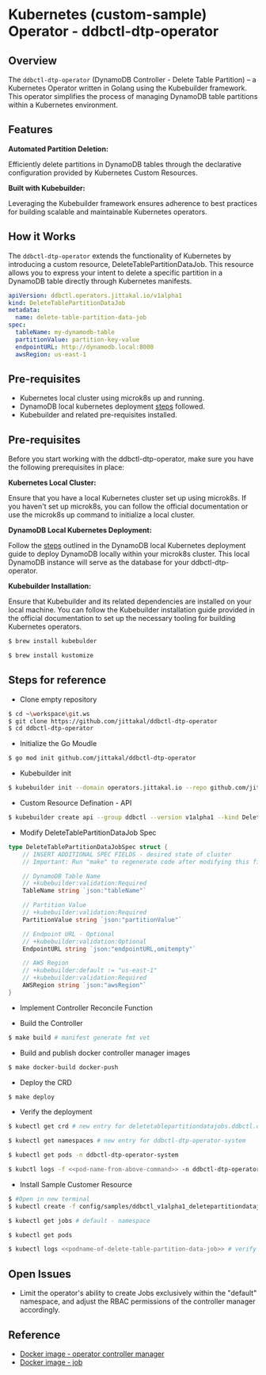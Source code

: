 # Kubernetes (custom-sample) Operator - ddbctl-dtp-operator

## Overview

The `ddbctl-dtp-operator` (DynamoDB Controller - Delete Table Partition) – a Kubernetes Operator written in Golang using the Kubebuilder framework. This operator simplifies the process of managing DynamoDB table partitions within a Kubernetes environment.

## Features

**Automated Partition Deletion:**

Efficiently delete partitions in DynamoDB tables through the declarative configuration provided by Kubernetes Custom Resources.

**Built with Kubebuilder:**

Leveraging the Kubebuilder framework ensures adherence to best practices for building scalable and maintainable Kubernetes operators.

## How it Works

The `ddbctl-dtp-operator` extends the functionality of Kubernetes by introducing a custom resource, DeleteTablePartitionDataJob. This resource allows you to express your intent to delete a specific partition in a DynamoDB table directly through Kubernetes manifests.

```yaml
apiVersion: ddbctl.operators.jittakal.io/v1alpha1
kind: DeleteTablePartitionDataJob
metadata:
  name: delete-table-partition-data-job
spec:
  tableName: my-dynamodb-table
  partitionValue: partition-key-value
  endpointURL: http://dynamodb.local:8000
  awsRegion: us-east-1
```

## Pre-requisites

- Kubernetes local cluster using microk8s up and running.
- DynamoDB local kubernetes deployment [steps](https://medium.com/@jittakal/running-dynamodb-local-within-microk8s-a-step-by-step-guide-with-sample-code-38aac0aea803) followed.
- Kubebuilder and related pre-requisites installed.

## Pre-requisites

Before you start working with the ddbctl-dtp-operator, make sure you have the following prerequisites in place:

**Kubernetes Local Cluster:**

Ensure that you have a local Kubernetes cluster set up using microk8s. If you haven't set up microk8s, you can follow the official documentation or use the microk8s up command to initialize a local cluster.

**DynamoDB Local Kubernetes Deployment:**

Follow the [steps](https://medium.com/@jittakal/running-dynamodb-local-within-microk8s-a-step-by-step-guide-with-sample-code-38aac0aea803) outlined in the DynamoDB local Kubernetes deployment guide to deploy DynamoDB locally within your microk8s cluster. This local DynamoDB instance will serve as the database for your ddbctl-dtp-operator.

**Kubebuilder Installation:**

Ensure that Kubebuilder and its related dependencies are installed on your local machine. You can follow the Kubebuilder installation guide provided in the official documentation to set up the necessary tooling for building Kubernetes operators.

```bash
$ brew install kubebulder

$ brew install kustomize
```


## Steps for reference

- Clone empty repository

```bash
$ cd ~\workspace\git.ws
$ git clone https://github.com/jittakal/ddbctl-dtp-operator
$ cd ddbctl-dtp-operator
```

- Initialize the Go Moudle

```bash
$ go mod init github.com/jittakal/ddbctl-dtp-operator
```

- Kubebuilder init

```bash
$ kubebuilder init --domain operators.jittakal.io --repo github.com/jittakal/ddbctl-dtp-operator
```

- Custom Resource Defination - API

```bash
$ kubebuilder create api --group ddbctl --version v1alpha1 --kind DeleteTablePartitionDataJob
```

- Modify DeleteTablePartitionDataJob Spec

```go
type DeleteTablePartitionDataJobSpec struct {
	// INSERT ADDITIONAL SPEC FIELDS - desired state of cluster
	// Important: Run "make" to regenerate code after modifying this file

	// DynamoDB Table Name
	// +kubebuilder:validation:Required
	TableName string `json:"tableName"`

	// Partition Value
	// +kubebuilder:validation:Required
	PartitionValue string `json:"partitionValue"`

	// Endpoint URL - Optional
	// +kubebuilder:validation:Optional
	EndpointURL string `json:"endpointURL,omitempty"`

	// AWS Region
	// +kubebuilder:default := "us-east-1"
	// +kubebuilder:validation:Required
	AWSRegion string `json:"awsRegion"`
}
```

- Implement Controller Reconcile Function

- Build the Controller 

```bash
$ make build # manifest generate fmt vet
```

- Build and publish docker controller manager images

```bash
$ make docker-build docker-push
```

- Deploy the CRD

```bash
$ make deploy
```

- Verify the deployment

```bash
$ kubectl get crd # new entry for deletetablepartitiondatajobs.ddbctl.operators.jittakal.io

$ kubectl get namespaces # new entry for ddbctl-dtp-operator-system

$ kubectl get pods -n ddbctl-dtp-operator-system

$ kubctl logs -f <<pod-name-from-above-command>> -n ddbctl-dtp-operator-system
```

- Install Sample Customer Resource

```bash
$ #Open in new terminal
$ kubectl create -f config/samples/ddbctl_v1alpha1_deletepartitiondatajob.yaml

$ kubectl get jobs # default - namespace

$ kubectl get pods

$ kubectl logs <<podname-of-delete-table-partition-data-job>> # verify log table name and number of records delete / delete summary report on job completion
```


## Open Issues

- Limit the operator's ability to create Jobs exclusively within the "default" namespace, and adjust the RBAC permissions of the controller manager accordingly.


## Reference

- [Docker image - operator controller manager](https://hub.docker.com/repository/docker/jittakal/ddbctl-dtp-operator/general)
- [Docker image - job](https://hub.docker.com/repository/docker/jittakal/go-dynamodb-partition-delete/general)
